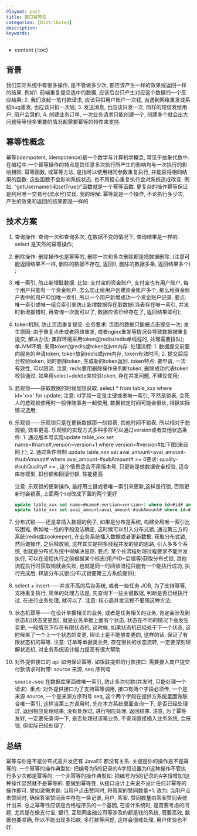 ```yaml
---
©layout: post
title: 接口幂等性
categories: [Distributed]
description: 
keywords: 
---
```


* content
{:toc}


## 背景

我们实际系统中有很多操作, 是不管做多少次, 都应该产生一样的效果或返回一样的结果. 例如1. 前端重复提交选中的数据, 应该后台只产生对应这个数据的一个反应结果; 2. 我们发起一笔付款请求, 应该只扣用户账户一次钱, 当遇到网络重发或系统bug重发, 也应该只扣一次钱; 3. 发送消息, 也应该只发一次, 同样的短信发给用户, 用户会哭的; 4. 创建业务订单, 一次业务请求只能创建一个, 创建多个就会出大问题等等很多重要的情况都需要幂等的特性来支持. 

## 幂等性概念

幂等(idempotent, idempotence)是一个数学与计算机学概念, 常见于抽象代数中. 在编程中.一个幂等操作的特点是其任意多次执行所产生的影响均与一次执行的影响相同. 幂等函数, 或幂等方法, 是指可以使用相同参数重复执行, 并能获得相同结果的函数. 这些函数不会影响系统状态, 也不用担心重复执行会对系统造成改变. 例如, “getUsername()和setTrue()”函数就是一个幂等函数. 更复杂的操作幂等保证是利用唯一交易号(流水号)实现. 我的理解: 幂等就是一个操作, 不论执行多少次, 产生的效果和返回的结果都是一样的 

## 技术方案

1. 查询操作: 查询一次和查询多次, 在数据不变的情况下, 查询结果是一样的. select 是天然的幂等操作; 

2. 删除操作: 删除操作也是幂等的, 删除一次和多次删除都是把数据删除. (注意可能返回结果不一样, 删除的数据不存在, 返回0, 删除的数据多条, 返回结果多个) ; 

3. 唯一索引, 防止新增脏数据. 比如: 支付宝的资金账户, 支付宝也有用户账户, 每个用户只能有一个资金账户, 怎么防止给用户创建资金账户多个, 那么给资金账户表中的用户ID加唯一索引, 所以一个用户新增成功一个资金账户记录. 要点: 唯一索引或唯一组合索引来防止新增数据存在脏数据(当表存在唯一索引, 并发时新增报错时, 再查询一次就可以了, 数据应该已经存在了, 返回结果即可); 

4. token机制, 防止页面重复提交. 业务要求: 页面的数据只能被点击提交一次; 发生原因: 由于重复点击或者网络重发, 或者nginx重发等情况会导致数据被重复提交; 解决办法: 集群环境采用token加redis(redis单线程的, 处理需要排队); 单JVM环境: 采用token加redis或token加jvm内存. 处理流程: 1. 数据提交前要向服务的申请token, token放到redis或jvm内存, token有效时间; 2. 提交后后台校验token, 同时删除token, 生成新的token返回. token特点: 要申请, 一次有效性, 可以限流. 注意: redis要用删除操作来判断token, 删除成功代表token校验通过, 如果用select+delete来校验token, 存在并发问题, 不建议使用; 

5. 悲观锁——获取数据的时候加锁获取. select * from table_xxx where id='xxx' for update; 注意: id字段一定是主键或者唯一索引, 不然是锁表, 会死人的悲观锁使用时一般伴随事务一起使用, 数据锁定时间可能会很长, 根据实际情况选用; 

6. 乐观锁——乐观锁只是在更新数据那一刻锁表, 其他时间不锁表, 所以相对于悲观锁, 效率更高. 乐观锁的实现方式多种多样可以通过version或者其他状态条件: 1. 通过版本号实现update table_xxx set name=#name#,version=version+1 where version=#version#如下图(来自网上); 2. 通过条件限制 update table_xxx set avai_amount=avai_amount-#subAmount# where avai_amount-#subAmount# >= 0要求: quality-#subQuality# >= , 这个情景适合不用版本号, 只更新是做数据安全校验, 适合库存模型, 扣份额和回滚份额, 性能更高

    

    注意: 乐观锁的更新操作, 最好用主键或者唯一索引来更新,这样是行锁, 否则更新时会锁表, 上面两个sql改成下面的两个更好

    ```sql
    update table_xxx set name=#name#,version=version+1 where id=#id# and version=#version#; 
    update table_xxx set avai_amount=avai_amount-#subAmount# where id=#id# and avai_amount-#subAmount# >= 0; 
    ```

7. 分布式锁——还是拿插入数据的例子, 如果是分布是系统, 构建全局唯一索引比较困难, 例如唯一性的字段没法确定, 这时候可以引入分布式锁, 通过第三方的系统(redis或zookeeper), 在业务系统插入数据或者更新数据, 获取分布式锁, 然后做操作, 之后释放锁, 这样其实是把多线程并发的锁的思路, 引入多多个系统, 也就是分布式系统中得解决思路. 要点: 某个长流程处理过程要求不能并发执行, 可以在流程执行之前根据某个标志(用户ID+后缀等)获取分布式锁, 其他流程执行时获取锁就会失败, 也就是同一时间该流程只能有一个能执行成功, 执行完成后, 释放分布式锁(分布式锁要第三方系统提供); 

8. select + insert——并发不高的后台系统, 或者一些任务 JOB, 为了支持幂等, 支持重复执行, 简单的处理方法是, 先查询下一些关键数据, 判断是否已经执行过, 在进行业务处理, 就可以了. 注意: 核心高并发流程不要用这种方法; 

9. 状态机幂等——在设计单据相关的业务, 或者是任务相关的业务, 肯定会涉及到状态机(状态变更图), 就是业务单据上面有个状态, 状态在不同的情况下会发生变更, 一般情况下存在有限状态机, 这时候, 如果状态机已经处于下一个状态, 这时候来了一个上一个状态的变更, 理论上是不能够变更的, 这样的话, 保证了有限状态机的幂等. 注意: 订单等单据类业务, 存在很长的状态流转, 一定要深刻理解状态机, 对业务系统设计能力提高有很大帮助 

10. 对外提供接口的 api 如何保证幂等. 如银联提供的付款接口: 需要接入商户提交付款请求时附带: source 来源, seq 序列号 

    source+seq 在数据库里面做唯一索引, 防止多次付款(并发时, 只能处理一个请求). 重点: 对外提供接口为了支持幂等调用, 接口有两个字段必须传, 一个是来源 source, 一个是来源方序列号 seq, 这个两个字段在提供方系统里面做联合唯一索引, 这样当第三方调用时, 先在本方系统里面查询一下, 是否已经处理过, 返回相应处理结果; 没有处理过, 进行相应处理, 返回结果. 注意, 为了幂等友好, 一定要先查询一下, 是否处理过该笔业务, 不查询直接插入业务系统, 会报错, 但实际已经处理了. 

## 总结

幂等与你是不是分布式高并发还有 JavaEE 都没有关系. 关键是你的操作是不是幂等的. 一个幂等的操作典型如: 把编号为5的记录的A字段设置为0这种操作不管执行多少次都是幂等的. 一个非幂等的操作典型如: 把编号为5的记录的A字段增加1这种操作显然就不是幂等的. 要做到幂等性, 从接口设计上来说不设计任何非幂等的操作即可. 譬如说需求是: 当用户点击赞同时, 将答案的赞同数量+1. 改为: 当用户点击赞同时, 确保答案赞同表中存在一条记录, 用户, 答案. 赞同数量由答案赞同表统计出来. 总之幂等性应该是合格程序员的一个基因, 在设计系统时, 是首要考虑的问题, 尤其是在像支付宝, 银行, 互联网金融公司等涉及的都是钱的系统, 既要高效, 数据也要准确, 所以不能出现多扣款, 多打款等问题, 这样会很难处理, 用户体验也不好. 

